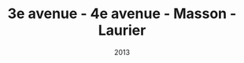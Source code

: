 ---
title: 3e avenue - 4e avenue - Masson - Laurier
date: '2013'
type: ruelle_verte
district: rosemont
position: { lng: -73.57414900468402, lat: 45.54620689764545 }
image: ./12189297_899802153430371_188217769271213772_o.jpg
credit: Arrondissement de Rosemont - La Petite-Patrie
creditlink: https://www.facebook.com/arrondissementRPP
---